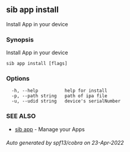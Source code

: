 ## sib app install

Install App in your device

### Synopsis

Install App in your device

```
sib app install [flags]
```

### Options

```
  -h, --help          help for install
  -p, --path string   path of ipa file
  -u, --udid string   device's serialNumber
```

### SEE ALSO

* [sib app](sib_app.md)	 - Manage your Apps

###### Auto generated by spf13/cobra on 23-Apr-2022

